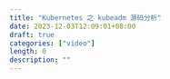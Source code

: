```yaml
---
title: "Kubernetes 之 kubeadm 源码分析"
date: 2023-12-03T12:09:01+08:00
draft: true
categories: ["video"]
length: 0
description: ""
---
```


